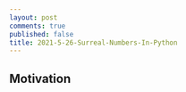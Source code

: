 ```yaml
---
layout: post
comments: true
published: false
title: 2021-5-26-Surreal-Numbers-In-Python
---
```

## Motivation

